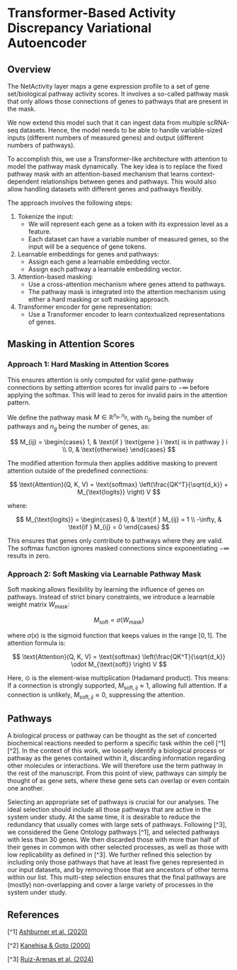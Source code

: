 # Transformer-Based Activity Discrepancy Variational Autoencoder

## Overview

The NetActivity layer maps a gene expression profile to a set of gene set/biological pathway activity scores.
It involves a so-called pathway mask that only allows those connections of genes to pathways that are present in the mask.

We now extend this model such that it can ingest data from multiple scRNA-seq datasets.
Hence, the model needs to be able to handle variable-sized inputs (different numbers of measured genes) and output (different numbers of pathways).

To accomplish this, we use a Transformer-like architecture with attention to model the pathway mask dynamically.
The key idea is to replace the fixed pathway mask with an attention-based mechanism that learns context-dependent relationships between genes and pathways.
This would also allow handling datasets with different genes and pathways flexibly.

The approach involves the following steps:

1. Tokenize the input:
    - We will represent each gene as a token with its expression level as a feature.
    - Each dataset can have a variable number of measured genes, so the input will be a sequence of gene tokens.
2. Learnable embeddings for genes and pathways:
    - Assign each gene a learnable embedding vector.
    - Assign each pathway a learnable embedding vector.
3. Attention-based masking:
    - Use a cross-attention mechanism where genes attend to pathways.
    - The pathway mask is integrated into the attention mechanism using either a hard masking or soft masking approach.
4. Transformer encoder for gene representation:
    - Use a Transformer encoder to learn contextualized representations of genes.

## Masking in Attention Scores

### Approach 1: Hard Masking in Attention Scores

This ensures attention is only computed for valid gene-pathway connections by setting attention scores for invalid pairs to $-\infty$ before applying the softmax.
This will lead to zeros for invalid pairs in the attention pattern.

We define the pathway mask $M \in \mathbb{R}^{n_p, n_g}$, with $n_p$ being the number of pathways and $n_g$ being the number of genes, as:

$$
M_{ij} =
    \begin{cases}
        1, & \text{if } \text{gene } i \text{ is in pathway } i \\
        0, & \text{otherwise}
    \end{cases}
$$

The modified attention formula then applies additive masking to prevent attention outside of the predefined connections:

$$
\text{Attention}(Q, K, V) = \text{softmax} \left(\frac{QK^T}{\sqrt{d_k}} + M_{\text{logits}} \right) V
$$

where:

$$
M_{\text{logits}} =
    \begin{cases}
        0, & \text{if } M_{ij} = 1 \\
        -\infty, & \text{if } M_{ij} = 0
\end{cases}
$$

This ensures that genes only contribute to pathways where they are valid.
The softmax function ignores masked connections since exponentiating $-\infty$ results in zero.

### Approach 2: Soft Masking via Learnable Pathway Mask

Soft masking allows flexibility by learning the influence of genes on pathways.
Instead of strict binary constraints, we introduce a learnable weight matrix $W_{\text{mask}}$:

$$
M_{\text{soft}} = \sigma(W_{\text{mask}})
$$

where $\sigma(x)$ is the sigmoid function that keeps values in the range $[0,1]$.
The attention formula is:

$$
\text{Attention}(Q, K, V) = \text{softmax} \left(\frac{QK^T}{\sqrt{d_k}} \odot M_{\text{soft}} \right) V
$$


Here, $\odot$ is the element-wise multiplication (Hadamard product).
This means:
If a connection is strongly supported, $M_{\text{soft},ij} \approx 1$, allowing full attention.
If a connection is unlikely, $M_{\text{soft},ij} \approx 0$, suppressing the attention.

## Pathways

A biological process or pathway can be thought as the set of concerted biochemical reactions
needed to perform a specific task within the cell [^1] [^2].
In the context of this work, we loosely identify a biological process or pathway as the genes contained within it, discarding information regarding other molecules or interactions.
We will therefore use the term pathway in the rest of the manuscript.
From this point of view, pathways can simply be thought of as gene sets, where these gene sets can overlap or even contain one another.

Selecting an appropriate set of pathways is crucial for our analyses.
The ideal selection should include all those pathways that are active in the system under study.
At the same time, it is desirable to reduce the redundancy that usually comes with large sets of pathways.
Following [^3], we considered the Gene Ontology pathways [^1], and selected pathways with less than 30 genes.
We then discarded those with more than half of their genes in common with other selected processes, as well as those with low replicability as defined in [^3].
We further refined this selection by including only those pathways that have at least five genes represented in our input datasets, and by removing those that are ancestors of other terms within our list.
This multi-step selection ensures that the final pathways are (mostly) non-overlapping and cover a large variety of processes in the system under study.

## References

[^1] [Ashburner et al. (2020)](https://doi.org/10.1038/75556)

[^2] [Kanehisa & Goto (2000)](https://doi.org/10.1093/nar/28.1.27)

[^3] [Ruiz-Arenas et al. (2024)](https://doi.org/10.1093/nar/gkae197)
